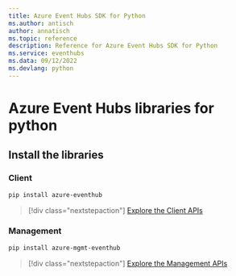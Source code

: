 ```yaml
---
title: Azure Event Hubs SDK for Python
ms.author: antisch
author: annatisch
ms.topic: reference
description: Reference for Azure Event Hubs SDK for Python
ms.service: eventhubs
ms.data: 09/12/2022
ms.devlang: python
---
```

# Azure Event Hubs libraries for python

## Install the libraries


### Client

```bash
pip install azure-eventhub
```
> [!div class="nextstepaction"]
> [Explore the Client APIs](/python/api/overview/azure/eventhub-readme)


### Management

```bash
pip install azure-mgmt-eventhub
```
> [!div class="nextstepaction"]
> [Explore the Management APIs](/python/api/overview/azure/eventhubs/management)